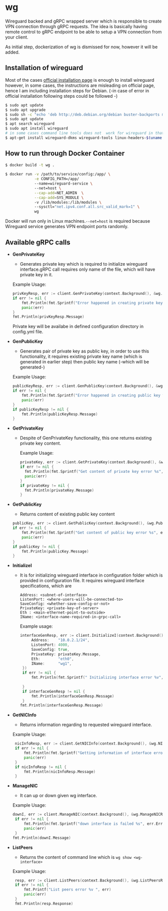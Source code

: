 # wg

Wireguard backed and gRPC wrapped server which is responsible  to create VPN connection through gRPC requests. 
The idea is basically having remote control to gRPC endpoint to be able to setup a VPN connection from your client. 

As initial step, dockerization of wg is dismissed for now, however it will be added. 

## Installation of wireguard

Most of the cases [official installation page](https://www.wireguard.com/install/) is enough to install wireguard however, 
in some cases, the instructions are misleading on official page, hence I am including installation
steps for Debian.  (-in case of error in official installation following steps could be followed -) 

```bash 
$ sudo apt update
$ sudo apt upgrade
$ sudo sh -c "echo 'deb http://deb.debian.org/debian buster-backports main contrib non-free' > /etc/apt/sources.list.d/buster-backports.list"
$ sudo apt update
$ apt search wireguard
$ sudo apt install wireguard
# in some cases command line tools does not  work for wireguard in that case do following 
$ apt-get install wireguard-dkms wireguard-tools linux-headers-$(uname -r)
```

## How to run through Docker Container

```bash 
$ docker build -t wg .
 
$ docker run -v /path/to/service/config:/app/ \
             -e CONFIG_PATH=/app/
             --name=wireguard-service \ 
             --net=host \
             --cap-add=NET_ADMIN  \
             --cap-add=SYS_MODULE \ 
             -v /lib/modules:/lib/modules \  
             --sysctl="net.ipv4.conf.all.src_valid_mark=1" \ 
             wg 
```

Docker will run only in Linux machines.`--net=host` is required because Wireguard service generates VPN endpoint ports randomly. 


## Available gRPC calls

- **GenPrivateKey**
    - Generates private key which is required to initialize wireguard interface.gRPC call requires only name of the file,
    which will have private key in it. 
    
    Example Usage: 
    ````go
    privKeyResp, err := client.GenPrivateKey(context.Background(), &wg.PrivKeyReq{PrivateKeyName: "random_privatekey"})
    if err != nil {
    	fmt.Println(fmt.Sprintf("Error happened in creating private key %v", err))
    	panic(err)
    }
    fmt.Println(privKeyResp.Message)
    ````
    Private key will be availabe in defined configuration directory in config.yml file.
    
- **GenPublicKey**
    - Generates pair of private key as public key, in order to use this functionality, it requires
    existing private key name (which is generated in earlier step) then public key name (-which will be generated-)
    
    Example Usage: 
    ````go
    publicKeyResp, err := client.GenPublicKey(context.Background(), &wg.PubKeyReq{PrivKeyName: "random_privatekey", PubKeyName: "random_publickey"})
    if err != nil {
    	fmt.Println(fmt.Sprintf("Error happened in creating public key %s", err.Error()))
    	panic(err)
    }
    if publicKeyResp != nil {
    	fmt.Println(publicKeyResp.Message)
    }
    ````

- **GetPrivateKey**

    - Despite of GenPrivateKey functionality, this one returns existing private key content. 
      
      Example Usage: 
      ````go
      privateKey, err := client.GetPrivateKey(context.Background(), &wg.PrivKeyReq{PrivateKeyName: "random_privatekey"})
      if err != nil {
      	fmt.Println(fmt.Sprintf("Get content of private key error %s", err.Error()))
      	panic(err)       
	  }	      
      if privateKey != nil {
      	fmt.Println(privateKey.Message)      
      }
      ````
- **GetPublicKey**

    - Returns content of existing public key content
    ````go
    publicKey, err := client.GetPublicKey(context.Background(), &wg.PubKeyReq{PubKeyName: "random_publickey"})
    if err != nil {
    	fmt.Println(fmt.Sprintf("Get content of public key error %s", err.Error()))
    	panic(err)
    }
    if publicKey != nil {
    	fmt.Println(publicKey.Message)
    }
    ````

- **InitializeI**
    -  It is for initializing wireguard interface in configuration folder which is provided in configuration file. It requires
       wireguard interface specifications, which are 
       ```raw
       Address: <subnet-of-interface>
       ListenPort: <where-users-will-be-connected-to>
       SaveConfig: <whether-save-config-or-not>
       PrivateKey: <private-key-of-server> 
       Eth : <main-ethernet-point-to-outside>
       IName: <interface-name-required-in-grpc-call> 
       ```  
       Example usage: 
       ````go
       interfaceGenResp, err := client.InitializeI(context.Background(), &wg.IReq{
       		Address:    "10.0.2.1/24",
       		ListenPort: 4000,
       		SaveConfig: true,
       		PrivateKey: privateKey.Message,
       		Eth:        "eth0",
       		IName:      "wg1",
       	})
       	if err != nil {
       		fmt.Println(fmt.Sprintf(" Initializing interface error %v", err.Error()))
       	
       	}
       	if interfaceGenResp != nil {
       		fmt.Println(interfaceGenResp.Message)
       	}
       fmt.Println(interfaceGenResp.Message)
       ````
       
- **GetNICInfo**
    - Returns information regarding to requested wireguard interface. 
   
   Example Usage:
   
   ````go
  	nicInfoResp, err := client.GetNICInfo(context.Background(), &wg.NICInfoReq{Interface: "wg1"})
  	if err != nil {
  		fmt.Println(fmt.Sprintf("Getting information of interface error %s", err.Error()))
  		panic(err)
  	}
  	if nicInfoResp != nil {
  		fmt.Println(nicInfoResp.Message)
  	}
   ````
 
- **ManageNIC**
    - It can up or down given wg interface. 
   
   Example Usage: 
   ````go 
   downI, err := client.ManageNIC(context.Background(), &wg.ManageNICReq{Cmd: "down", Nic: "wg1"})
   	if err != nil {
   		fmt.Println(fmt.Sprintf("down interface is failed %s", err.Error()))
   		panic(err)
   	}
   fmt.Println(downI.Message) 
   ````
  
- **ListPeers** 
   - Returns the content of command line which is `wg show <wg-interface>`
   
   Example Usage: 
   ```go
   	resp, err := client.ListPeers(context.Background(), &wg.ListPeersReq{Nicname: "wg0"})
   	if err != nil {
   		fmt.Printf("List peers error %v ", err)
   		panic(err)
   	}
   	fmt.Println(resp.Response)
  ```
      
